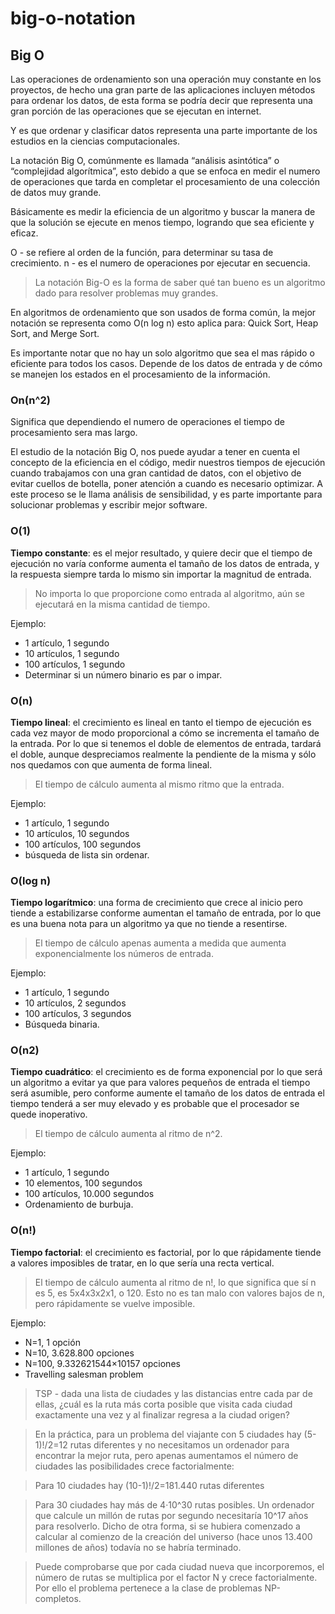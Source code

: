 # big-o-notation

## Big O

Las operaciones de ordenamiento son una operación muy constante en los proyectos, de hecho una gran parte de las aplicaciones incluyen métodos para ordenar los datos, de esta forma se podría decir que representa una gran porción de las operaciones que se ejecutan en internet.

Y es que ordenar y clasificar datos representa una parte importante de los estudios en la ciencias computacionales. 

La notación Big O, comúnmente es llamada “análisis asintótica” o “complejidad algorítmica”, esto debido a que se enfoca en medir el numero de operaciones que tarda en completar el procesamiento de una colección de datos muy grande.

Básicamente es medir la eficiencia de un algoritmo y buscar la manera de que la solución se ejecute en menos tiempo, logrando que sea eficiente y eficaz.

O - se refiere al orden de la función, para determinar su tasa de crecimiento.
n - es el numero de operaciones por ejecutar en secuencia.

> La notación Big-O es la forma de saber qué tan bueno es un algoritmo dado para resolver problemas muy grandes.

En algoritmos de ordenamiento que son usados de forma común, la mejor notación se representa como O(n log n) esto aplica para: Quick Sort, Heap Sort, and Merge Sort.

Es importante notar que no hay un solo algoritmo que sea el mas rápido o eficiente para todos los casos. Depende de los datos de entrada y de cómo se manejen los estados en el procesamiento de la información. 

### On(n^2)

Significa que dependiendo el numero de operaciones el tiempo de procesamiento sera mas largo.

El estudio de la notación Big O, nos puede ayudar a tener en cuenta el concepto de la eficiencia en el código, medir nuestros tiempos de ejecución cuando trabajamos con una gran cantidad de datos, con el objetivo de evitar cuellos de botella, poner atención a cuando es necesario optimizar. A este proceso se le llama análisis de sensibilidad, y es parte importante para solucionar problemas y escribir mejor software.

### O(1)

**Tiempo constante**: es el mejor resultado, y quiere decir que el tiempo de ejecución no varía conforme aumenta el tamaño de los datos de entrada, y la respuesta siempre tarda lo mismo sin importar la magnitud de entrada.

> No importa lo que proporcione como entrada al algoritmo, aún se ejecutará en la misma cantidad de tiempo.

Ejemplo:
- 1 artículo, 1 segundo
- 10 artículos, 1 segundo
- 100 artículos, 1 segundo
- Determinar si un número binario es par o impar.

### O(n)

**Tiempo lineal**: el crecimiento es lineal en tanto el tiempo de ejecución es cada vez mayor de modo proporcional a cómo se incrementa el tamaño de la entrada. Por lo que si tenemos el doble de elementos de entrada, tardará el doble, aunque despreciamos realmente la pendiente de la misma y sólo nos quedamos con que aumenta de forma lineal.

> El tiempo de cálculo aumenta al mismo ritmo que la entrada.

Ejemplo:
- 1 artículo, 1 segundo
- 10 artículos, 10 segundos
- 100 artículos, 100 segundos
- búsqueda de lista sin ordenar.

### O(log n) 

**Tiempo logarítmico**: una forma de crecimiento que crece al inicio pero tiende a estabilizarse conforme aumentan el tamaño de entrada, por lo que es una buena nota para un algoritmo ya que no tiende a resentirse.

> El tiempo de cálculo apenas aumenta a medida que aumenta exponencialmente los números de entrada.

Ejemplo: 
- 1 artículo, 1 segundo
- 10 artículos, 2 segundos
- 100 artículos, 3 segundos
- Búsqueda binaria.

### O(n2) 

**Tiempo cuadrático**: el crecimiento es de forma exponencial por lo que será un algoritmo a evitar ya que para valores pequeños de entrada el tiempo será asumible, pero conforme aumente el tamaño de los datos de entrada el tiempo tenderá a ser muy elevado y es probable que el procesador se quede inoperativo.

> El tiempo de cálculo aumenta al ritmo de n^2.

Ejemplo:
- 1 artículo, 1 segundo
- 10 elementos, 100 segundos
- 100 artículos, 10.000 segundos
- Ordenamiento de burbuja.

### O(n!) 

**Tiempo factorial**: el crecimiento es factorial, por lo que rápidamente tiende a valores imposibles de tratar, en lo que sería una recta vertical.

> El tiempo de cálculo aumenta al ritmo de n!, lo que significa que sí n es 5, es 5x4x3x2x1, o 120. Esto no es tan malo con valores bajos de n, pero rápidamente se vuelve imposible.

Ejemplo:
- N=1, 1 opción
- N=10, 3.628.800 opciones
- N=100, 9.332621544×10157 opciones
- Travelling salesman problem

> TSP - dada una lista de ciudades y las distancias entre cada par de ellas, ¿cuál es la ruta más corta posible que visita cada ciudad exactamente una vez y al finalizar regresa a la ciudad origen?

> En la práctica, para un problema del viajante con 5 ciudades hay (5-1)!/2=12 rutas diferentes y no necesitamos un ordenador para encontrar la mejor ruta, pero apenas aumentamos el número de ciudades las posibilidades crece factorialmente:

> Para 10 ciudades hay (10-1)!/2=181.440 rutas diferentes

> Para 30 ciudades hay más de 4·10^30 rutas posibles. Un ordenador que calcule un millón de rutas por segundo necesitaría 10^17 años para resolverlo. Dicho de otra forma, si se hubiera comenzado a calcular al comienzo de la creación del universo (hace unos 13.400 millones de años) todavía no se habría terminado.

> Puede comprobarse que por cada ciudad nueva que incorporemos, el número de rutas se multiplica por el factor N y crece factorialmente. Por ello el problema pertenece a la clase de problemas NP-completos.


